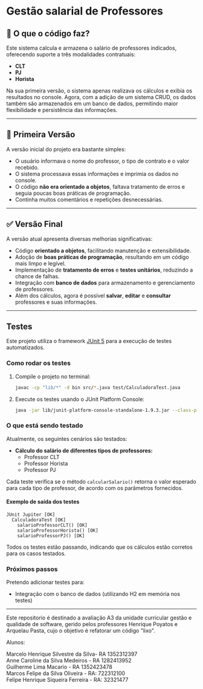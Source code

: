 # Gestão salarial de Professores

## 📌 O que o código faz?

Este sistema calcula e armazena o salário de professores indicados, oferecendo suporte a três modalidades contratuais:

- **CLT**
- **PJ**
- **Horista**

Na sua primeira versão, o sistema apenas realizava os cálculos e exibia os resultados no console. Agora, com a adição de um sistema CRUD, os dados também são armazenados em um banco de dados, permitindo maior flexibilidade e persistência das informações.

---

## 🧾 Primeira Versão

A versão inicial do projeto era bastante simples:

- O usuário informava o nome do professor, o tipo de contrato e o valor recebido.
- O sistema processava essas informações e imprimia os dados no console.
- O código **não era orientado a objetos**, faltava tratamento de erros e seguia poucas boas práticas de programação.
- Continha muitos comentários e repetições desnecessárias.

---

## ✅ Versão Final

A versão atual apresenta diversas melhorias significativas:

- Código **orientado a objetos**, facilitando manutenção e extensibilidade.
- Adoção de **boas práticas de programação**, resultando em um código mais limpo e legível.
- Implementação de **tratamento de erros** e **testes unitários**, reduzindo a chance de falhas.
- Integração com **banco de dados** para armazenamento e gerenciamento de professores.
- Além dos cálculos, agora é possível **salvar**, **editar** e **consultar** professores e suas informações.

---


## Testes

Este projeto utiliza o framework [JUnit 5](https://junit.org/junit5/) para a execução de testes automatizados.

### Como rodar os testes

1. Compile o projeto no terminal:
   ```sh
   javac -cp "lib/*" -d bin src/*.java test/CalculadoraTest.java
   ```

2. Execute os testes usando o JUnit Platform Console:
   ```sh
   java -jar lib/junit-platform-console-standalone-1.9.3.jar --class-path bin --scan-class-path
   ```

### O que está sendo testado

Atualmente, os seguintes cenários são testados:

- **Cálculo do salário de diferentes tipos de professores:**
  - Professor CLT
  - Professor Horista
  - Professor PJ

Cada teste verifica se o método `calcularSalario()` retorna o valor esperado para cada tipo de professor, de acordo com os parâmetros fornecidos.

#### Exemplo de saída dos testes

```
JUnit Jupiter [OK]
  CalculadoraTest [OK]
    salarioProfessorCLT() [OK]
    salarioProfessorHorista() [OK]
    salarioProfessorPJ() [OK]
```

Todos os testes estão passando, indicando que os cálculos estão corretos para os casos testados.

### Próximos passos

Pretendo adicionar testes para:
- Integração com o banco de dados (utilizando H2 em memória nos testes)

---






Este repositorio é destinado a avaliação A3 da unidade curricular gestão e qualidade de software, gerido pelos professores Henrique Poyatos e Arquelau Pasta, cujo o objetivo é refatorar um código "lixo".

Alunos:

Marcelo Henrique Silvestre da Silva- RA 1352312397 <br>
Anne Caroline da Silva Medeiros - RA 1282413952 <br>
Guilherme Lima Macario - RA 1352423478 <br>
Marcos Felipe da Silva Oliveira - RA: 722312100 <br>
Felipe Henrique Siqueira Ferreira - RA: 32321477
